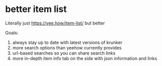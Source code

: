 # better item list

Literally just https://yee.how/item-list/ but better

Goals:

1. always stay up to date with latest versions of krunker
2. more search options than yeehow currently provides
3. url-based searches so you can share search links
4. more in-depth item info tab on the side with json information and links
